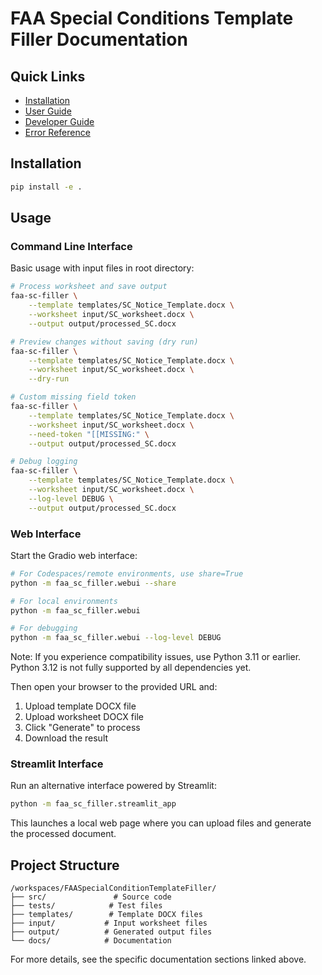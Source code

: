 # FAA Special Conditions Template Filler Documentation

## Quick Links
- [Installation](installation.md)
- [User Guide](user_guide.md)
- [Developer Guide](dev_guide.md)
- [Error Reference](errors.md)

## Installation

```bash
pip install -e .
```

## Usage

### Command Line Interface

Basic usage with input files in root directory:
```bash
# Process worksheet and save output
faa-sc-filler \
    --template templates/SC_Notice_Template.docx \
    --worksheet input/SC_worksheet.docx \
    --output output/processed_SC.docx

# Preview changes without saving (dry run)
faa-sc-filler \
    --template templates/SC_Notice_Template.docx \
    --worksheet input/SC_worksheet.docx \
    --dry-run

# Custom missing field token
faa-sc-filler \
    --template templates/SC_Notice_Template.docx \
    --worksheet input/SC_worksheet.docx \
    --need-token "[[MISSING:" \
    --output output/processed_SC.docx

# Debug logging
faa-sc-filler \
    --template templates/SC_Notice_Template.docx \
    --worksheet input/SC_worksheet.docx \
    --log-level DEBUG \
    --output output/processed_SC.docx
```

### Web Interface

Start the Gradio web interface:
```bash
# For Codespaces/remote environments, use share=True
python -m faa_sc_filler.webui --share

# For local environments
python -m faa_sc_filler.webui

# For debugging
python -m faa_sc_filler.webui --log-level DEBUG
```

Note: If you experience compatibility issues, use Python 3.11 or earlier. Python 3.12 is not fully supported by all dependencies yet.

Then open your browser to the provided URL and:
1. Upload template DOCX file
2. Upload worksheet DOCX file
3. Click "Generate" to process
4. Download the result

### Streamlit Interface

Run an alternative interface powered by Streamlit:

```bash
python -m faa_sc_filler.streamlit_app
```

This launches a local web page where you can upload files and generate the processed document.

## Project Structure
```
/workspaces/FAASpecialConditionTemplateFiller/
├── src/               # Source code
├── tests/            # Test files
├── templates/        # Template DOCX files
├── input/           # Input worksheet files
├── output/          # Generated output files
└── docs/            # Documentation
```

For more details, see the specific documentation sections linked above.